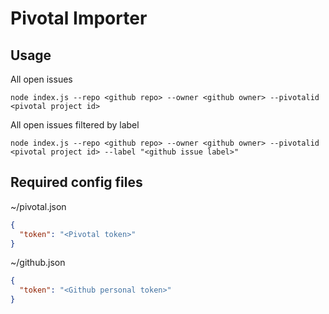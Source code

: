 # Pivotal Importer

## Usage

All open issues

```
node index.js --repo <github repo> --owner <github owner> --pivotalid <pivotal project id>
```

All open issues filtered by label

```
node index.js --repo <github repo> --owner <github owner> --pivotalid <pivotal project id> --label "<github issue label>"
```

## Required config files

~/pivotal.json

```json
{
  "token": "<Pivotal token>"
}
```

~/github.json

```json
{
  "token": "<Github personal token>"
}
```
